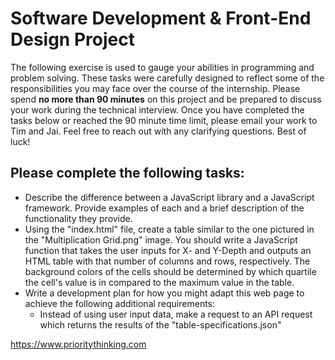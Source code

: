 # Software Development & Front-End Design Project

The following exercise is used to gauge your abilities in programming and problem solving. These tasks were carefully designed to reflect some of the responsibilities you may face over the course of the internship. Please spend **no more than 90 minutes** on this project and be prepared to discuss your work during the technical interview. Once you have completed the tasks below or reached the 90 minute time limit, please email your work to Tim and Jai. Feel free to reach out with any clarifying questions. Best of luck!

## Please complete the following tasks:
 
- Describe the difference between a JavaScript library and a JavaScript framework. Provide examples of each and a brief description of the functionality they provide.
- Using the "index.html" file, create a table similar to the one pictured in the "Multiplication Grid.png" image. You should write a JavaScript function that takes the user inputs for X- and Y-Depth and outputs an HTML table with that number of columns and rows, respectively. The background colors of the cells should be determined by which quartile the cell's value is in compared to the maximum value in the table.
- Write a development plan for how you might adapt this web page to achieve the following additional requirements:
    - Instead of using user input data, make a request to an API request which returns the results of the "table-specifications.json"

https://www.prioritythinking.com
